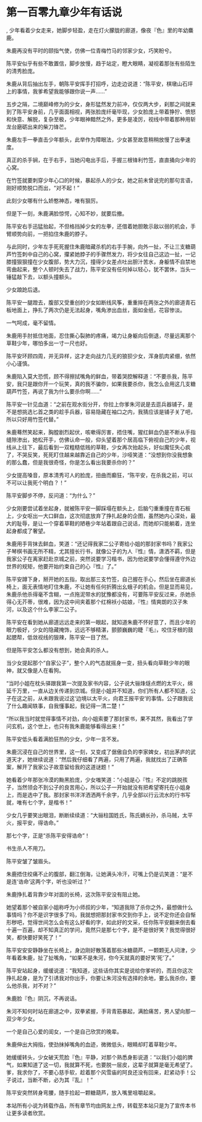 # 第一百零九章少年有话说
,  少年看着少女走来，她脚步轻盈，走在灯火朦胧的廊道，像夜『色』里的年幼麋鹿。
   朱鹿再没有平时的颐指气使，仿佛一位青梅竹马的邻家少女，巧笑盼兮。
   陈平安似乎有些不敢置信，脚步放慢，趋于站定，瞪大眼睛，凝视着那张有些陌生的清秀脸庞。
   朱鹿从背后抽出左手，朝陈平安挥手打招呼，边走边说道：“陈平安，棋墩山石坪上的事情，我爹希望我能够跟你说一声……”
   五步之隔，二境巅峰修为的少女，身形猛然发力前冲，仅仅两大步，刹那之间就来到了陈平安身前，几乎面面相视，两张脸庞纤毫毕现，少女脸庞上带着狰狞、愤怒和快意、解脱，复杂至极，少年眼神黯然之外，更多是凌厉，视线中带着那种用斩龙台磨砺出来的柴刀锋芒。
   朱鹿左手一拳直击少年额头，此举作为障眼法，少女甚至故意稍稍放慢了出拳速度。
   真正的杀手锏，在于右手，当她闪电出手后，手握三根锋利竹签，直直捅向少年的心窝。
   在竹签就要刺穿少年心口的时候，暴起杀人的少女，她之前未曾说完的那句言语，刚好顺势脱口而出，“对不起！”
   此刻少女哪有什么娇憨神态，唯有狠厉。
   但是下一刻，朱鹿满脸惊愕，心知不妙，就要后撤。
   陈平安右手迅猛抬起，不但格挡掉少女的左拳，还借着她胆敢示敌以弱的机会，手臂顺势向前，一把掐住朱鹿的脖子。
   与此同时，少年左手死死握住朱鹿暗藏杀机的右手手腕，向外一扯，不让三支糖葫芦竹签刺中自己的心窝，攥紧她脖子的手骤然发力，将少女往自己这边一扯，一记膝撞狠狠撞在少女腹部，势大力沉，撞得少女差点吐出胆汁苦水，身躯情不自禁地弯曲起来，整个人顿时失去了战力，陈平安没有任何掉以轻心，犹不罢休，当头一锤猛敲下去，以额头撞额头。
   少女踉跄后退。
   陈平安一腿蹬去，腹部又受重创的少女如断线风筝，重重摔在两张之外的廊道青石板地面上，挣扎了两次仍是无法起身，嘴角渗出血丝，面如金纸，花容惨淡。
   一气呵成，毫不留情。
   朱鹿用手肘抵住地面，忍住撕心裂肺的疼痛，竭力让身躯向后倒退，尽量远离那个草鞋少年，哪怕多出一寸一尺也好。
   陈平安环顾四周，并无异样，这才走向战力几无的狼狈少女，浑身肌肉紧绷，依然小心谨慎。
   朱鹿陷入莫大恐慌，顾不得擦拭嘴角的鲜血，带着哭腔解释道：“不要杀我，陈平安，我只是跟你开一个玩笑，真的我不骗你，如果我要杀你，我怎么会用这几支糖葫芦竹签，再说了我为什么要杀你啊……”
   陈平安一针见血道：“之前在观水街分开，你拉上你爹朱河说是去逛兵器铺子，是不是想挑选匕首之类的趁手兵器，容易隐藏在袖口之内，我猜应该是铺子关了吧，所以只好用竹签代替。”
   朱鹿蓦然笑起来，胸膛剧烈起伏，咳嗽得厉害，捂住嘴，猩红鲜血仍是不断从手指缝隙渗出，她松开手，仿佛认命一般，仰头望着那个居高临下俯视自己的少年，视线从上往下，最后看到一双粗糙低贱的草鞋，少女再次抬起头，好似魔怔失心疯了，不哭反笑，死死盯住越来越靠近自己的少年，沙哑笑道：“没想到你没我想象的那么蠢，但是我很奇怪，你是怎么看出我要杀你的？”
   少女提高嗓音，原本清秀可人的脸庞，扭曲而癫狂，“陈平安，在杀我之前，可以不可以让我死个明白？！”
   陈平安脚步不停，反问道：“为什么？”
   少女刚要尝试着坐起身，就被陈平安一脚踩塌在额头上，后脑勺重重撞在青石板上，少女呕出一大口鲜血，这次彻底放弃了挣扎起身的企图，虽然她内心深处，最大的耻辱，是让一个穿着草鞋的陋巷少年站着跟自己说话，而她却只能躺着，连坐起身都成了奢望。
   朱鹿用手背抹去鲜血，笑道：“还记得我家二公子寄给小姐的那封家书吗？我家公子琴棋书画无所不精，尤其擅长行书，就像公子的为人『性』情，潇洒不羁，但是我家公子在离家赶赴京城之前，突然说要学习楷书，因为他说要学会懂得遵守外边世界的规矩，他要开始约束自己的心『性』了。”
   陈平安蹲下身，掰开她的五指，取出那三支竹签，自己握在手心，然后坐在廊道长椅上，面无表情地盯住朱鹿，不让她有任何折腾出幺蛾子的机会。但是显而易见，朱鹿杀他杀得毫不含糊，一点拖泥带水的犹豫都没有，可要陈平安反过来，杀她杀得心无芥蒂，很难，因为这中间夹着那个红棉袄小姑娘，『性』情爽朗的汉子朱河，以及这个什么李家二公子。
   陈平安在看到她从廊道远远走来的第一眼起，就知道朱鹿不怀好意了，而且少年的眼力极好，少女的隐藏掩饰，远远不够精湛，颤颤巍巍的睫『毛』，咬住牙根的鼓起腮帮，低敛视线的狠辣，陈平安一目了然。
   但是陈平安怎么都没有想到，她会真的杀人。
   当少女提起那个“自家公子”，整个人的气态就摇身一变，扭头看向草鞋少年的眼神，就又像是人在看狗。
   “当时小姐在枕头驿跟我第一次提及家书内容，公子说大骊烽燧点燃的太平火，绵延千万里，一直从边关传递到京城。但是小姐并不知道，你们所有人都不知道，公子在这之前，从未跟我说过这‘边境以太平火，向君王报平安’的事情。公子跟我说了什么趣闻轶事，自我懂事起，我记得一清二楚！”
   “所以我当时就觉得事情不对劲，向小姐索要了那封家书，果不其然，我看出了学问玄机，这个世上，也只有我朱鹿能够看得出来！”
   陈平安低头看着满脸狂热的少女，少年一言不发。
   朱鹿沉浸在自己的世界里，这一刻，又变成了倨傲自负的李家婢女，初出茅庐的武道天才，她继续说道：“然后我仔细看了两遍，只用了两遍，我就找出了正确答案，解开了我家公子故意留给我的这道谜题！”
   她看着少年那张冷漠的黝黑脸庞，少女嗤笑道：“小姐是心『性』不定的跳脱孩子，当然领会不到公子的良苦用心，所以公子一开始就没有把希望寄托在小姐身上，而是选中了我。那封家书洋洋洒洒两千余字，几乎全部以行云流水的行书写就，唯有七个字，是楷书！”
   少女几乎要笑出眼泪，断断续续道：“大骊柱国姓氏，陈氏嫡长孙，杀马贼，太平火，报平安，得诰命。”
   那七个字，正是“杀陈平安得诰命”！
   书生杀人不用刀。
   陈平安皱了皱眉头。
   朱鹿捂住绞痛不止的腹部，翻江倒海，让她满头冷汗，可嘴上仍是讥笑道：“是不是连‘诰命’这两个字，听也没听过？”
   朱鹿挣扎着背靠少年对面的长椅，这次陈平安没有阻止她。
   她望着那个被自家小姐称呼为小师叔的少年，“知道我除了杀你之外，最想做什么事情吗？你不是识字很多了吗，我就想把那封家书交到你手上，说不定你还会自惭形秽吧，觉得世间怎么会有这么好看的字，如此好的文采，任你陈平安翻来倒去看十遍一百遍，却不知真正的学问，竟然只是那七个字，是不是很好笑？我觉得很好笑，都快要好笑死了！”
   陈平安安安静静坐在长椅上，身边刚好散落着那些冰糖葫芦，一颗颗无人问津，少年看着朱鹿，扯了扯嘴角，“如果不是朱河，你今天就真的要好笑‘死’了。”
   陈平安站起身，缓缓说道：“我知道，这些话你其实是说给你爹听的，而且你这次挣扎起身，是为了引诱我对你出手，你要让朱河没有选择的余地，要么我杀你，要么他杀我，对不对？”
   朱鹿脸『色』阴沉，不再说话。
   朱河不知何时站在廊道之中，双拳紧握，手背青筋暴起，满脸痛苦，男人望向那一双少年少女。
   一个是自己心爱的闺女，一个是自己欣赏的晚辈。
   朱鹿伸出大拇指，使劲抹掉嘴角的血迹，微微低头，眼睛却盯着草鞋少年。
   她缓缓转头，少女破天荒脸『色』平静，对那个熟悉身影说道：“以我们小姐的脾气，如果知道了这一切，我就算不死，也要脱一层皮，这辈子就算是毫无希望了。爹，我求你了，不要心慈手软，趁着那个风雪庙的阿良还没有回来，赶紧动手！公子说过，当断不断，必为其『乱』！”
   陈平安突然转身弯腰，随手捡起一颗糖葫芦，放入嘴里咀嚼起来。
  本站所有小说为转载作品，所有章节均由网友上传，转载至本站只是为了宣传本书让更多读者欣赏。